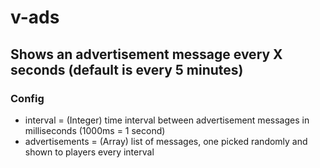# v-ads
## Shows an advertisement message every X seconds (default is every 5 minutes)

### Config
* interval = (Integer) time interval between advertisement messages in milliseconds (1000ms = 1 second)
* advertisements = (Array) list of messages, one picked randomly and shown to players every interval